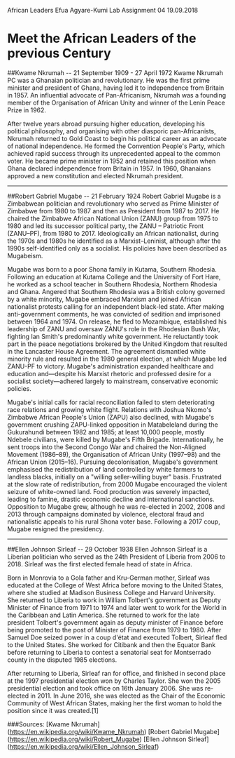 African Leaders
Efua Agyare-Kumi
Lab Assignment 04
19.09.2018

# Meet the African Leaders of the previous Century

##Kwame Nkrumah -- 21 September 1909 - 27 April 1972
Kwame Nkrumah PC was a Ghanaian politician and revolutionary. 
He was the first prime minister and president of Ghana, having led it to independence from Britain in 1957. 
An influential advocate of Pan-Africanism, Nkrumah was a founding member of the Organisation of African Unity and winner of the Lenin Peace Prize in 1962.

After twelve years abroad pursuing higher education, developing his political philosophy, and organising with other diasporic pan-Africanists, Nkrumah returned to Gold Coast to begin his political career as an advocate of national independence. He formed the Convention People's Party, which achieved rapid success through its unprecedented appeal to the common voter. 
He became prime minister in 1952 and retained this position when Ghana declared independence from Britain in 1957. 
In 1960, Ghanaians approved a new constitution and elected Nkrumah president.

********

##Robert Gabriel Mugabe -- 21 February 1924
Robert Gabriel Mugabe is a Zimbabwean politician and revolutionary who served as Prime Minister of Zimbabwe from 1980 to 1987 and then as President from 1987 to 2017. He chaired the Zimbabwe African National Union (ZANU) group from 1975 to 1980 and led its successor political party, the ZANU – Patriotic Front (ZANU–PF), from 1980 to 2017. Ideologically an African nationalist, during the 1970s and 1980s he identified as a Marxist–Leninist, although after the 1990s self-identified only as a socialist. His policies have been described as Mugabeism.

Mugabe was born to a poor Shona family in Kutama, Southern Rhodesia. 
Following an education at Kutama College and the University of Fort Hare, he worked as a school teacher in Southern Rhodesia, Northern Rhodesia and Ghana. 
Angered that Southern Rhodesia was a British colony governed by a white minority, Mugabe embraced Marxism and joined African nationalist protests calling for an independent black-led state. 
After making anti-government comments, he was convicted of sedition and imprisoned between 1964 and 1974. On release, he fled to Mozambique, established his leadership of ZANU and oversaw ZANU's role in the Rhodesian Bush War, fighting Ian Smith's predominantly white government. 
He reluctantly took part in the peace negotiations brokered by the United Kingdom that resulted in the Lancaster House Agreement. The agreement dismantled white minority rule and resulted in the 1980 general election, at which Mugabe led ZANU-PF to victory. Mugabe's administration expanded healthcare and education and—despite his Marxist rhetoric and professed desire for a socialist society—adhered largely to mainstream, conservative economic policies.

Mugabe's initial calls for racial reconciliation failed to stem deteriorating race relations and growing white flight. 
Relations with Joshua Nkomo's Zimbabwe African People's Union (ZAPU) also declined, with Mugabe's government crushing ZAPU-linked opposition in Matabeleland during the Gukurahundi between 1982 and 1985; at least 10,000 people, mostly Ndebele civilians, were killed by Mugabe's Fifth Brigade. 
Internationally, he sent troops into the Second Congo War and chaired the Non-Aligned Movement (1986–89), the Organisation of African Unity (1997–98) and the African Union (2015–16). 
Pursuing decolonisation, Mugabe's government emphasised the redistribution of land controlled by white farmers to landless blacks, initially on a "willing seller-willing buyer" basis. Frustrated at the slow rate of redistribution, from 2000 Mugabe encouraged the violent seizure of white-owned land. Food production was severely impacted, leading to famine, drastic economic decline and international sanctions. 
Opposition to Mugabe grew, although he was re-elected in 2002, 2008 and 2013 through campaigns dominated by violence, electoral fraud and nationalistic appeals to his rural Shona voter base. 
Following a 2017 coup, Mugabe resigned the presidency.

********* 
##Ellen Johnson Sirleaf -- 29 October 1938
Ellen Johnson Sirleaf is a Liberian politician who served as the 24th President of Liberia from 2006 to 2018. 
Sirleaf was the first elected female head of state in Africa.

Born in Monrovia to a Gola father and Kru-German mother, Sirleaf was educated at the College of West Africa before moving to the United States, where she studied at Madison Business College and Harvard University. 
She returned to Liberia to work in William Tolbert's government as Deputy Minister of Finance from 1971 to 1974 and later went to work for the World in the Caribbean and Latin America. 
She returned to work for the late president Tolbert's government again as deputy minister of Finance before being promoted to the post of Minister of Finance from 1979 to 1980. 
After Samuel Doe seized power in a coup d'état and executed Tolbert, Sirleaf fled to the United States. 
She worked for Citibank and then the Equator Bank before returning to Liberia to contest a senatorial seat for Montserrado county in the disputed 1985 elections.

After returning to Liberia, Sirleaf ran for office, and finished in second place at the 1997 presidential election won by Charles Taylor. 
She won the 2005 presidential election and took office on 16th January 2006. 
She was re-elected in 2011. 
In June 2016, she was elected as the Chair of the Economic Community of West African States, making her the first woman to hold the position since it was created.[1]

###Sources: 
[Kwame Nkrumah] (https://en.wikipedia.org/wiki/Kwame_Nkrumah)
[Robert Gabriel Mugabe] (https://en.wikipedia.org/wiki/Robert_Mugabe)
[Ellen Johnson Sirleaf] (https://en.wikipedia.org/wiki/Ellen_Johnson_Sirleaf)



